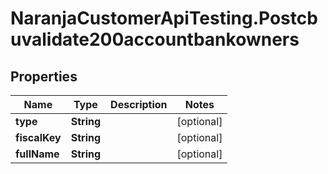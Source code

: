 # NaranjaCustomerApiTesting.Postcbuvalidate200accountbankowners

## Properties

Name | Type | Description | Notes
------------ | ------------- | ------------- | -------------
**type** | **String** |  | [optional] 
**fiscalKey** | **String** |  | [optional] 
**fullName** | **String** |  | [optional] 


